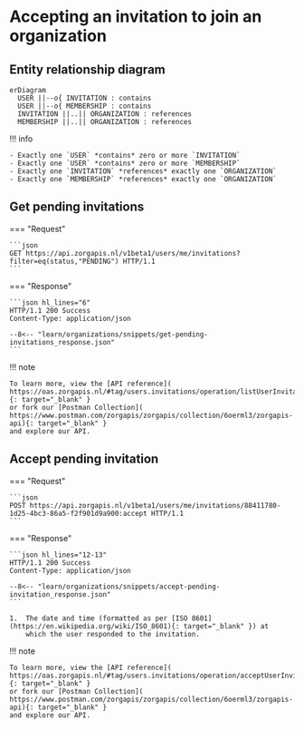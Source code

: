 ﻿# Accepting an invitation to join an organization

## Entity relationship diagram

``` mermaid
erDiagram
  USER ||--o{ INVITATION : contains
  USER ||--o{ MEMBERSHIP : contains
  INVITATION ||..|| ORGANIZATION : references
  MEMBERSHIP ||..|| ORGANIZATION : references
```

!!! info

    - Exactly one `USER` *contains* zero or more `INVITATION`
    - Exactly one `USER` *contains* zero or more `MEMBERSHIP`
    - Exactly one `INVITATION` *references* exactly one `ORGANIZATION`
    - Exactly one `MEMBERSHIP` *references* exactly one `ORGANIZATION`

## Get pending invitations

=== "Request"

    ```json
    GET https://api.zorgapis.nl/v1beta1/users/me/invitations?filter=eq(status,"PENDING") HTTP/1.1
    ```

=== "Response"

    ```json hl_lines="6"
    HTTP/1.1 200 Success
    Content-Type: application/json

    --8<-- "learn/organizations/snippets/get-pending-invitations_response.json"
    ```

!!! note

    To learn more, view the [API reference](
    https://oas.zorgapis.nl/#tag/users.invitations/operation/listUserInvitations){: target="_blank" }
    or fork our [Postman Collection](
    https://www.postman.com/zorgapis/zorgapis/collection/6oerml3/zorgapis-api){: target="_blank" }
    and explore our API.

## Accept pending invitation

=== "Request"

    ```json
    POST https://api.zorgapis.nl/v1beta1/users/me/invitations/88411780-1d25-4bc3-86a5-f2f901d9a900:accept HTTP/1.1
    ```

=== "Response"

    ```json hl_lines="12-13"
    HTTP/1.1 200 Success
    Content-Type: application/json

    --8<-- "learn/organizations/snippets/accept-pending-invitation_response.json"
    ```

    1.  The date and time (formatted as per [ISO 8601](https://en.wikipedia.org/wiki/ISO_8601){: target="_blank" }) at
        which the user responded to the invitation.

!!! note

    To learn more, view the [API reference](
    https://oas.zorgapis.nl/#tag/users.invitations/operation/acceptUserInvitation){: target="_blank" }
    or fork our [Postman Collection](
    https://www.postman.com/zorgapis/zorgapis/collection/6oerml3/zorgapis-api){: target="_blank" }
    and explore our API.